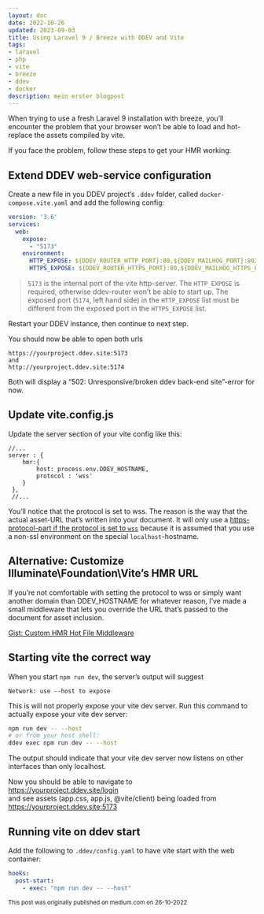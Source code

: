 ```yaml
---
layout: doc
date: 2022-10-26
updated: 2023-09-03
title: Using Laravel 9 / Breeze with DDEV and Vite
tags:
- laravel
- php
- vite 
- breeze
- ddev
- docker
description: mein erster blogpost
---
```


When trying to use a fresh Laravel 9 installation with breeze, you’ll encounter the problem that your browser won’t be able to load and hot-replace the assets compiled by vite.

If you face the problem, follow these steps to get your HMR working:

## Extend DDEV web-service configuration
Create a new file in you DDEV project’s `.ddev` folder, called `docker-compose.vite.yaml` and add the following config:

```yaml
version: '3.6'
services:
  web:
    expose:
      - "5173"
    environment:
      HTTP_EXPOSE: ${DDEV_ROUTER_HTTP_PORT}:80,${DDEV_MAILHOG_PORT}:8025,5174:5173
      HTTPS_EXPOSE: ${DDEV_ROUTER_HTTPS_PORT}:80,${DDEV_MAILHOG_HTTPS_PORT}:8025,5173:5173
```

> `5173` is the internal port of the vite http-server. The `HTTP_EXPOSE` is required, otherwise ddev-router won’t be able to start up. The exposed port (`5174`, left hand side) in the `HTTP_EXPOSE` list must be different from the exposed port in the `HTTPS_EXPOSE` list.

Restart your DDEV instance, then continue to next step.

You should now be able to open both urls
```http
https://yourproject.ddev.site:5173  
and  
http://yourproject.ddev.site:5174
```

Both will display a “502: Unresponsive/broken ddev back-end site”-error for now.

## Update vite.config.js
Update the server section of your vite config like this:

```json5
//...
server : {
    hmr:{
        host: process.env.DDEV_HOSTNAME,
        protocol : 'wss'
    }
 },
 //...
 ```
 You’ll notice that the protocol is set to wss. The reason is the way that the actual asset-URL that’s written into your document. It will only use a [https-protocol-part if the protocol is set to `wss`](https://github.com/laravel/vite-plugin/blob/2abd0b510b43061fab0027d5492547ce9a91dcad/src/index.ts#L393) because it is assumed that you use a non-ssl environment on the special `localhost`-hostname.

## Alternative: Customize Illuminate\Foundation\Vite’s HMR URL
If you’re not comfortable with setting the protocol to wss or simply want another domain than DDEV_HOSTNAME for whatever reason, I’ve made a small middleware that lets you override the URL that’s passed to the document for asset inclusion.

[Gist: Custom HMR Hot File Middleware](https://gist.github.com/Mtillmann/ea4d3c0e24f30d1bc9504f1151d2d941)

## Starting vite the correct way

When you start `npm run dev`, the server’s output will suggest

```text
Network: use --host to expose
```
This is will not properly expose your vite dev server. Run this command to actually expose your vite dev server:

```bash
npm run dev -- --host
# or from your host shell:
ddev exec npm run dev -- --host
```

The output should indicate that your vite dev server now listens on other interfaces than only localhost.

Now you should be able to navigate to  
https://yourproject.ddev.site/login  
and see assets (app.css, app.js, @vite/client) being loaded from  
https://yourproject.ddev.site:5173

## Running vite on ddev start
Add the following to `.ddev/config.yaml` to have vite start with the web container:

```yaml
hooks:
  post-start:
    - exec: "npm run dev -- --host"
```

<small>This post was originally published on medium.com on 26-10-2022</small>

<Comment />


